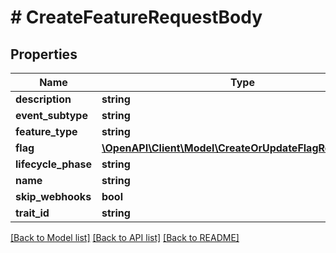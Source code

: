 # # CreateFeatureRequestBody

## Properties

Name | Type | Description | Notes
------------ | ------------- | ------------- | -------------
**description** | **string** |  |
**event_subtype** | **string** |  | [optional]
**feature_type** | **string** |  |
**flag** | [**\OpenAPI\Client\Model\CreateOrUpdateFlagRequestBody**](CreateOrUpdateFlagRequestBody.md) |  | [optional]
**lifecycle_phase** | **string** |  | [optional]
**name** | **string** |  |
**skip_webhooks** | **bool** |  | [optional]
**trait_id** | **string** |  | [optional]

[[Back to Model list]](../../README.md#models) [[Back to API list]](../../README.md#endpoints) [[Back to README]](../../README.md)
